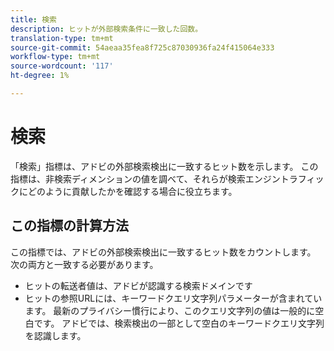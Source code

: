 ```yaml
---
title: 検索
description: ヒットが外部検索条件に一致した回数。
translation-type: tm+mt
source-git-commit: 54aeaa35fea8f725c87030936fa24f415064e333
workflow-type: tm+mt
source-wordcount: '117'
ht-degree: 1%

---
```



# 検索

「検索」指標は、アドビの外部検索検出に一致するヒット数を示します。 この指標は、非検索ディメンションの値を調べて、それらが検索エンジントラフィックにどのように貢献したかを確認する場合に役立ちます。

## この指標の計算方法

この指標では、アドビの外部検索検出に一致するヒット数をカウントします。 次の両方と一致する必要があります。

* ヒットの転送者値は、アドビが認識する検索ドメインです
* ヒットの参照URLには、キーワードクエリ文字列パラメーターが含まれています。 最新のプライバシー慣行により、このクエリ文字列の値は一般的に空白です。 アドビでは、検索検出の一部として空白のキーワードクエリ文字列を認識します。
